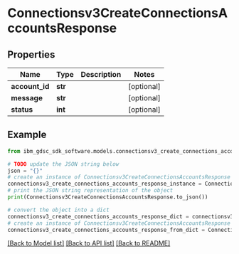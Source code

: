 # Connectionsv3CreateConnectionsAccountsResponse


## Properties

Name | Type | Description | Notes
------------ | ------------- | ------------- | -------------
**account_id** | **str** |  | [optional] 
**message** | **str** |  | [optional] 
**status** | **int** |  | [optional] 

## Example

```python
from ibm_gdsc_sdk_software.models.connectionsv3_create_connections_accounts_response import Connectionsv3CreateConnectionsAccountsResponse

# TODO update the JSON string below
json = "{}"
# create an instance of Connectionsv3CreateConnectionsAccountsResponse from a JSON string
connectionsv3_create_connections_accounts_response_instance = Connectionsv3CreateConnectionsAccountsResponse.from_json(json)
# print the JSON string representation of the object
print(Connectionsv3CreateConnectionsAccountsResponse.to_json())

# convert the object into a dict
connectionsv3_create_connections_accounts_response_dict = connectionsv3_create_connections_accounts_response_instance.to_dict()
# create an instance of Connectionsv3CreateConnectionsAccountsResponse from a dict
connectionsv3_create_connections_accounts_response_from_dict = Connectionsv3CreateConnectionsAccountsResponse.from_dict(connectionsv3_create_connections_accounts_response_dict)
```
[[Back to Model list]](../README.md#documentation-for-models) [[Back to API list]](../README.md#documentation-for-api-endpoints) [[Back to README]](../README.md)


